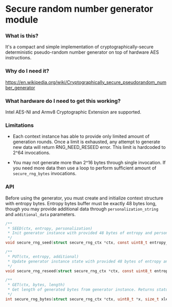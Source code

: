 # Secure random number generator module

### What is this?

It's a compact and simple implementation of cryptographically-secure deterministic pseudo-random number generator on top of hardware AES instructions.

### Why do I need it?

https://en.wikipedia.org/wiki/Cryptographically_secure_pseudorandom_number_generator

### What hardware do I need to get this working?

Intel AES-NI and Armv8 Cryptographic Extension are supported.

### Limitations

* Each context instance has able to provide only limited amount of generation rounds. Once a limit is exhausted, any attempt to generate new data will return RNG_NEED_RESEED error. This limit is hardcoded to 2^64 invocations.

* You may not generate more than 2^16 bytes through single invocation. If you need more data then use a loop to perform sufficient amount of ```secure_rng_bytes``` invocations.

### API

Before using the generator, you must create and initialize context structure with entropy bytes. Entropy bytes buffer must be exactly 48 bytes long, though you may provide additional data through ```personalization_string``` and ```additional_data``` parameters.

```C
/**
 * SEED(ctx, entropy, personalization)
 * Init generator instance with provided 48 bytes of entropy and personalization id.
 */
void secure_rng_seed(struct secure_rng_ctx *ctx, const uint8_t entropy_input[48], const uint8_t *personalization_string, size_t personalization_len);
```

```C
/**
 * PUT(ctx, entropy, additional)
 * Update generator instance state with provided 48 bytes of entropy and additional data.
 */
void secure_rng_reseed(struct secure_rng_ctx *ctx, const uint8_t entropy_input[48], const uint8_t *additional_data, size_t additional_data_len);
```

```C
/**
 * GET(ctx, bytes, length)
 * Get length of generated bytes from generator instance. Returns status when completed.
 */
int secure_rng_bytes(struct secure_rng_ctx *ctx, uint8_t *x, size_t xlen);
```
